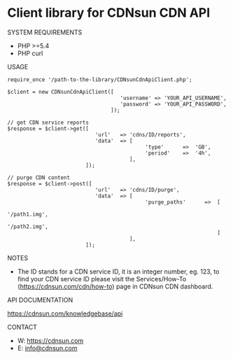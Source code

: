 # Client library for CDNsun CDN API

SYSTEM REQUIREMENTS

* PHP >=5.4
* PHP curl

USAGE

```
require_once '/path-to-the-library/CDNsunCdnApiClient.php';

$client = new CDNsunCdnApiClient([
                                    'username' => 'YOUR_API_USERNAME', 
                                    'password' => 'YOUR_API_PASSWORD',
                                 ]);

// get CDN service reports
$response = $client->get([   
                            'url'   => 'cdns/ID/reports',
                            'data'  => [
                                            'type'      =>  'GB',
                                            'period'    =>  '4h',
                                       ],
                         ]);

// purge CDN content
$response = $client->post([   
                            'url'   => 'cdns/ID/purge',
                            'data'  => [
                                            'purge_paths'      =>  [ 
                                                                        '/path1.img',
                                                                        '/path2.img', 
                                                                   ]        
                                       ],
                         ]);
```

NOTES

* The ID stands for a CDN service ID, it is an integer number, eg. 123, to find your CDN service ID please visit the Services/How-To (https://cdnsun.com/cdn/how-to) page in CDNsun CDN dashboard.

API DOCUMENTATION

https://cdnsun.com/knowledgebase/api

CONTACT

* W: https://cdnsun.com
* E: info@cdnsun.com  
